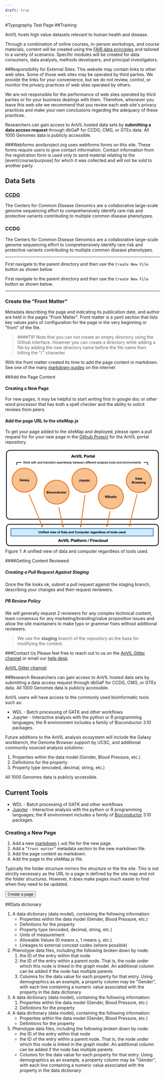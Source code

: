 ```yaml
---
draft: true
---
```

#Typography Test Page
##Training

<hero small>AnVIL hosts high value datasets relevant to human health and disease.</hero>

Through a combination of online courses, in-person workshops, and course materials, content will be created using the [FAIR data principles](https://www.nature.com/articles/sdata201618) and tailored to a variety of scenarios. Specific modules will be created for data consumers, data analysts, methods developers, and principal investigators.

##Responsibility for External Sites:
This website may contain links to other web sites. Some of those web sites may be operated by third parties. We provide the links for your convenience, but we do not review, control, or monitor the privacy practices of web sites operated by others.

We are not responsible for the performance of web sites operated by third parties or for your business dealings with them. Therefore, whenever you leave this web site we recommend that you review each web site's privacy practices and make your own conclusions regarding the adequacy of these practices.

Researchers can gain access to AnVIL hosted data sets by **submitting a data access request** through dbGaP for CCDG, CMG, or GTEx data. All 1000 Genomes data is publicly accessible.

###Webforms
anvilproject.org uses webforms forms on this site. These forms require users to give contact information. Contact information from the registration form is used only to send material relating to the [event/course/purpose] for which it was collected and will not be sold to another party.

## Data Sets
### [CCDG](https://www.genome.gov/Funded-Programs-Projects/NHGRI-Genome-Sequencing-Program/Centers-for-Common-Disease-Genomics)
The Centers for Common Disease Genomics are a collaborative large-scale genome sequencing effort to comprehensively identify rare risk and protective variants contributing to multiple common disease phenotypes.

### CCDG
The Centers for Common Disease Genomics are a collaborative large-scale genome sequencing effort to comprehensively identify rare risk and protective variants contributing to multiple common disease phenotypes.

---

First navigate to the parent directory and then use the `Create New File` button as shown below.

First navigate to the parent directory and then use the ```Create New File``` button as shown below.

---

### Create the "Front Matter"
Metadata describing the page and indicating its publication date, and author are held in the pages "Front Matter". Front matter is a yaml section that lists key values pairs of configuration for the page in the very beginning or "front" of the file.

>####TIP
>Note that you can not create an empty directory using the Github interface. However you can create a directory while adding a file by adding the new directory name before the file name then hitting the "/" character

With the front matter created its time to add the page content in markdown. See one of the many [markdown guides](https://github.com/adam-p/markdown-here/wiki/Markdown-Cheatsheet) on the internet

##Add the Page Content
#### Creating a New Page
For new pages, it may be helpful to start writing first in google doc or other word processor that has both a spell checker and the ability to solicit reviews from peers.

#### Add the page URL to the siteMap.js
To get your page added to the siteMap and deployed, please open a pull request for for your new page in the [Github Project](https://github.com/anvilproject/anvil-portal/pulls) for the AnVIL portal repository.

![app layer](./_images/app-layer.png)
<figure-caption>Figure 1: A unified view of data and computer regardless of tools used.

####Getting Content Reviewed
##### Creating a Pull Request Against Staging
Once the file looks ok, submit a pull request against the staging branch, describing your changes and then request reviewers.

##### PR Review Policy
We will generally request 2 reviewers for any complex technical content, team consensus for any marketing/branding/value proposition issues and allow the site maintainers to make typo or grammar fixes without additional reviewers.

> We use the **staging** branch of the  repository as the base for modifying the content.

###Contact Us
Please feel free to reach out to us on the [AnVIL Gitter channel](https://gitter.im/anvil-project/Lobby) or email our [help desk](mailto:help@lists.anvilproject.org).

<go-arrow>[AnVIL Gitter channel](https://gitter.im/anvil-project/Lobby)</go-arrow>

##Research
Researchers can gain access to AnVIL hosted data sets by submitting a data access request through dbGaP for CCDG, CMG, or GTEx data. All 1000 Genomes data is publicly accessible.

AnVIL users will have access to the commonly used bioinformatic tools such as:
- WDL - Batch processing of GATK and other workflows
- Jupyter - Interactive analysis with the python or R programming languages; the R environment includes a family of Bioconductor 3.10 packages.

Future additions to the AnVIL analysis ecosystem will include the Galaxy workbench, the Genome Browser support by UCSC, and additional community sourced analysis solutions:
1. Properties within the data model (Gender, Blood Pressure, etc.)
1. Definitions for the property
1. Property type (encoded, decimal, string, etc.)

All 1000 Genomes data is publicly accessible.

## Current Tools
- WDL - Batch processing of GATK and other workflows
- [Jupyter](https://jupyter.org/) - Interactive analysis with the python or R programming languages; the R environment includes a family of [Bioconductor](https://www.bioconductor.org) 3.10 packages.

### Creating a New Page
1. Add a new [markdown](https://en.wikipedia.org/wiki/Markdown) (`.md`) file for the new page.
1. Add a "`front matter`" metadata section to the new markdown file.
1. Add the page content as markdown.
1. Add the page to the siteMap.js file.

Typically the folder structure mirrors the structure or the the site. This is not strictly necessary as the URL to a page is defined by the site map and not the folder structures. However, it does make pages much easier to find when they need to be updated.

<button dark>Create a page</button>

##Data dictionary
1. A data dictionary (data model), containing the following information:
    - Properties within the data model (Gender, Blood Pressure, etc.)
    - Definitions for the property
    - Property type (encoded, decimal, string, etc.)
    - Units of measurement
    - Allowable Values (0 means x, 1 means y, etc.)
    - Linkages to external concept codes (where possible)
1. Phenotype data files, including the following broken down by node:
    1. the ID of the entry within that node
    1. the ID of the entry within a parent node. That is, the node under which this node is linked in the graph model. An additional column can be added if the node has multiple parents
    1. Columns for the data value for each property for that entry. Using demographics as an example, a property column may be "Gender", with each line containing a numeric value associated with the property in the data dictionary
1. A data dictionary (data model), containing the following information:
    1. Properties within the data model (Gender, Blood Pressure, etc.)
    1. Definitions for the property
1. A data dictionary (data model), containing the following information:
    - Properties within the data model (Gender, Blood Pressure, etc.)
    - Definitions for the property
1. Phenotype data files, including the following broken down by node:
    - the ID of the entry within that node
    - the ID of the entry within a parent node. That is, the node under which this node is linked in the graph model. An additional column can be added if the node has multiple parents
    - Columns for the data value for each property for that entry. Using demographics as an example, a property column may be "Gender", with each line containing a numeric value associated with the property in the data dictionary
